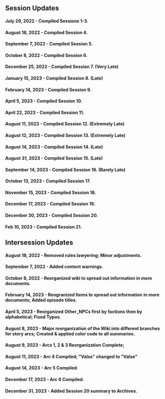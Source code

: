 ## Session Updates

#### July 29, 2022 - Compiled Sessions 1-3.

#### August 18, 2022 - Compiled Session 4. 

#### September 7, 2022 - Compiled Session 5.

#### October 8, 2022 - Compiled Session 6.

#### December 25, 2022 - Compiled Session 7. (Very Late)

#### January 15, 2023 - Compiled Session 8. (Late)

#### February 14, 2023 - Compiled Session 9.

#### April 5, 2023 - Compiled Session 10.

#### April 22, 2023 - Compiled Session 11.

#### August 11, 2023 - Compiled Session 12. (Extremely Late)

#### August 12, 2023 - Compiled Session 13. (Extremely Late)

#### August 14, 2023 - Compiled Session 14. (Late)

#### August 31, 2023 - Compiled Session 15. (Late)

#### September 14, 2023 - Compiled Session 16. (Barely Late)

#### October 13, 2023 - Compiled Session 17.

#### November 15, 2023 - Compiled Session 18.

#### December 17, 2023 - Compiled Session 19.

#### December 30, 2023 - Compiled Session 20.

#### Feb 10, 2023 - Compiled Session 21.

## Intersession Updates

#### August 18, 2022 - Removed rules lawyering; Minor adjustments.

#### September 7, 2022 - Added content warnings.

#### October 8, 2022 - Reorganized wiki to spread out information in more documents.

#### February 14, 2023 - Reogranized Items to spread out information in more documents; Added episode titles.

#### April 5, 2023 - Reorganized Other_NPCs first by factions then by alphabetical; Fixed Typos.

#### August 8, 2023 - Major reorganization of the Wiki into different branches for story arcs; Created & applied color code to all summaries.

#### August 9, 2023 - Arcs 1, 2 & 3 Reorganization Complete;

#### August 11, 2023 - Arc 4 Compiled; "Valss" changed to "Valse"

#### August 14, 2023 - Arc 5 Compiled.

#### December 17, 2023 - Arc 6 Compiled.

#### December 31, 2023 - Added Session 20 summary to Archives.